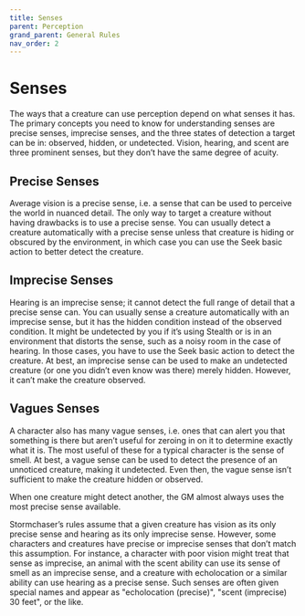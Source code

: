 ```yaml
---
title: Senses
parent: Perception
grand_parent: General Rules
nav_order: 2
---
```


# Senses
The ways that a creature can use perception depend on what senses it has. The primary concepts you need to know for understanding senses are precise senses, imprecise senses, and the three states of detection a target can be in: observed, hidden, or undetected. Vision, hearing, and scent are three prominent senses, but they don’t have the same degree of acuity.

## Precise Senses
Average vision is a precise sense, i.e. a sense that can be used to perceive the world in nuanced detail. The only way to target a creature without having drawbacks is to use a precise sense. You can usually detect a creature automatically with a precise sense unless that creature is hiding or obscured by the environment, in which case you can use the Seek basic action to better detect the creature.

## Imprecise Senses
Hearing is an imprecise sense; it cannot detect the full range of detail that a precise sense can. You can usually sense a creature automatically with an imprecise sense, but it has the hidden condition instead of the observed condition. It might be undetected by you if it’s using Stealth or is in an environment that distorts the sense, such as a noisy room in the case of hearing. In those cases, you have to use the Seek basic action to detect the creature. At best, an imprecise sense can be used to make an undetected creature (or one you didn’t even know was there) merely hidden. However, it can’t make the creature observed.

## Vagues Senses
A character also has many vague senses, i.e. ones that can alert you that something is there but aren’t useful for zeroing in on it to determine exactly what it is. The most useful of these for a typical character is the sense of smell. At best, a vague sense can be used to detect the presence of an unnoticed creature, making it undetected. Even then, the vague sense isn’t sufficient to make the creature hidden or observed.

When one creature might detect another, the GM almost always uses the most precise sense available.

Stormchaser’s rules assume that a given creature has vision as its only precise sense and hearing as its only imprecise sense. However, some characters and creatures have precise or imprecise senses that don’t match this assumption. For instance, a character with poor vision might treat that sense as imprecise, an animal with the scent ability can use its sense of smell as an imprecise sense, and a creature with echolocation or a similar ability can use hearing as a precise sense. Such senses are often given special names and appear as "echolocation (precise)", "scent (imprecise) 30 feet", or the like.
